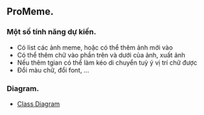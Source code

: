 ## ProMeme.
### Một số tính năng dự kiến.
- Có list các ảnh meme, hoặc có thể thêm ảnh mới vào
- Có thể thêm chữ vào phần trên và dưới của ảnh, xuất ảnh
- Nếu thêm tgian có thể làm kéo di chuyển tuỳ ý vị trí chữ được
- Đổi màu chữ, đổi font, ...
### Diagram.
- [Class Diagram](https://app.diagrams.net/?src=about#G17kEZiLSTRFRUtaelTTce_DdyvJrxfaJQ#%7B%22pageId%22%3A%22C5RBs43oDa-KdzZeNtuy%22%7D)
